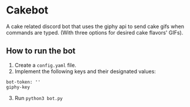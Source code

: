 # Cakebot

A cake related discord bot that uses the giphy api to send cake gifs when commands are typed. (With three options for desired cake flavors' GIFs).

## How to run the bot

1. Create a `config.yaml` file.
2. Implement the following keys and their designated values:

```
bot-token: ''
giphy-key
```

3. Run `python3 bot.py`
